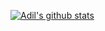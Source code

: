 <!-- [![Top Langs](https://github-readme-stats.vercel.app/api/top-langs/?username=adil192&show_icons=true&theme=radical&count_private=true)](https://github.com/anuraghazra/github-readme-stats) -->
[![Adil's github stats](https://github-readme-stats.vercel.app/api?username=adil192&show_icons=true&count_private=true&bg_color=130,1d79de,5030b8&title_color=fff&text_color=fff&icon_color=fff)](https://github.com/anuraghazra/github-readme-stats)


<!--
**adil192/adil192** is a ✨ _special_ ✨ repository because its `README.md` (this file) appears on your GitHub profile.

Here are some ideas to get you started:

- 🔭 I’m currently working on ...
- 🌱 I’m currently learning ...
- 👯 I’m looking to collaborate on ...
- 🤔 I’m looking for help with ...
- 💬 Ask me about ...
- 📫 How to reach me: ...
- 😄 Pronouns: ...
- ⚡ Fun fact: ...
-->
